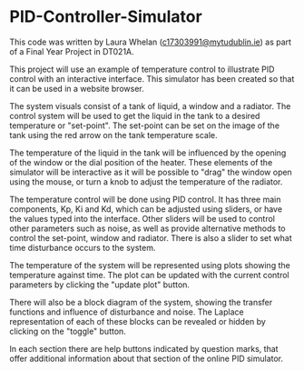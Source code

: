 # PID-Controller-Simulator

This code was written by Laura Whelan (c17303991@mytudublin.ie) as part of a Final Year Project in DT021A.

This project will use an example of temperature control to illustrate PID control with an interactive interface. 
This simulator has been created so that it can be used in a website browser.

The system visuals consist of a tank of liquid, a window and a radiator. 
The control system will be used to get the liquid in the tank to a desired temperature or "set-point". 
The set-point can be set on the image of the tank using the red arrow on the tank temperature scale.

The temperature of the liquid in the tank will be influenced by the opening of the window or the dial position of the heater. 
These elements of the simulator will be interactive as it will be possible to "drag" the window open using the mouse, or turn a knob to adjust the temperature of the radiator.

The temperature control will be done using PID control. 
It has three main components, Kp, Ki and Kd, which can be adjusted using sliders, or have the values typed into the interface. 
Other sliders will be used to control other parameters such as noise, as well as provide alternative methods to control the set-point, window and radiator. 
There is also a slider to set what time disturbance occurs to the system.

The temperature of the system will be represented using plots showing the temperature against time. 
The plot can be updated with the current control parameters by clicking the "update plot" button.

There will also be a block diagram of the system, showing the transfer functions and influence of disturbance and noise. 
The Laplace representation of each of these blocks can be revealed or hidden by clicking on the "toggle" button.

In each section there are help buttons indicated by question marks, that offer additional information about that section of the online PID simulator.
